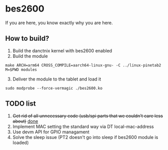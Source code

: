 # bes2600
If you are here, you know exactly why you are here.

## How to build?
1. Build the danctnix kernel with bes2600 enabled
2. Build the module
```
make ARCH=arm64 CROSS_COMPILE=aarch64-linux-gnu- -C ../linux-pinetab2 M=$PWD modules
```
3. Deliver the module to the tablet and load it
```
sudo modprobe --force-vermagic ./bes2600.ko
```
## TODO list
1. ~~Get rid of all unnecessary code (usb/spi parts that we couldn't care less about)~~ [done](https://github.com/cringeops/bes2600/pull/2)
2. Implement MAC setting the standard way via DT local-mac-address
3. Use devm API for GPIO managament
4. Solve the sleep issue (PT2 doesn't go into sleep if bes2600 module is loaded)
